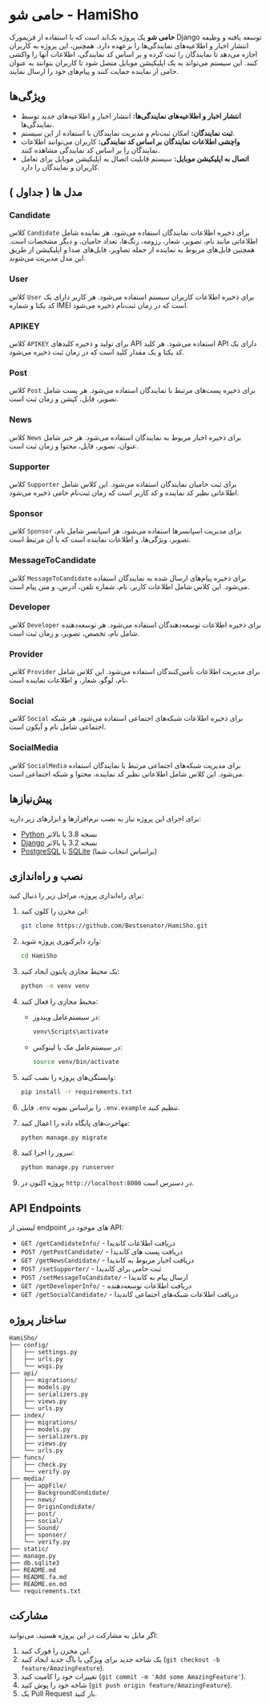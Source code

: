 # حامی شو - HamiSho

**حامی شو** یک پروژه بک‌اند است که با استفاده از فریمورک Django توسعه یافته و وظیفه انتشار اخبار و اطلاعیه‌های نمایندگی‌ها را برعهده دارد. همچنین، این پروژه به کاربران اجازه می‌دهد تا نمایندگان را ثبت کرده و بر اساس کد نمایندگی، اطلاعات آنها را واکشی کنند. این سیستم می‌تواند به یک اپلیکیشن موبایل متصل شود تا کاربران بتوانند به عنوان حامی از نماینده حمایت کنند و پیام‌های خود را ارسال نمایند.

## ویژگی‌ها

- **انتشار اخبار و اطلاعیه‌های نمایندگی‌ها:** انتشار اخبار و اطلاعیه‌های جدید توسط نمایندگی‌ها.
- **ثبت نمایندگان:** امکان ثبت‌نام و مدیریت نمایندگان با استفاده از این سیستم.
- **واچشی اطلاعات نمایندگان بر اساس کد نمایندگی:** کاربران می‌توانند اطلاعات نمایندگان را بر اساس کد نمایندگی مشاهده کنند.
- **اتصال به اپلیکیشن موبایل:** سیستم قابلیت اتصال به اپلیکیشن موبایل برای تعامل کاربران و نمایندگان را دارد.

## مدل ها ( جداول )
### Candidate

کلاس `Candidate` برای ذخیره اطلاعات نمایندگان استفاده می‌شود. هر نماینده شامل اطلاعاتی مانند نام، تصویر، شعار، رزومه، رنگ‌ها، تعداد حامیان، و دیگر مشخصات است. همچنین فایل‌های مربوط به نماینده از جمله تصاویر، فایل‌های صدا و اپلیکیشن از طریق این مدل مدیریت می‌شوند.

### User

کلاس `User` برای ذخیره اطلاعات کاربران سیستم استفاده می‌شود. هر کاربر دارای یک کد یکتا و شماره IMEI است که در زمان ثبت‌نام ذخیره می‌شود.


### APIKEY

کلاس `APIKEY` برای تولید و ذخیره کلیدهای API استفاده می‌شود. هر کلید API دارای یک کد یکتا و یک مقدار کلید است که در زمان ثبت ذخیره می‌شود.



### Post

کلاس `Post` برای ذخیره پست‌های مرتبط با نمایندگان استفاده می‌شود. هر پست شامل تصویر، فایل، کپشن و زمان ثبت است.


### News

کلاس `News` برای ذخیره اخبار مربوط به نمایندگان استفاده می‌شود. هر خبر شامل عنوان، تصویر، فایل، محتوا و زمان ثبت است.


### Supporter

کلاس `Supporter` برای ثبت حامیان نمایندگان استفاده می‌شود. این کلاس شامل اطلاعاتی نظیر کد نماینده و کد کاربر است که زمان ثبت‌نام حامی ذخیره می‌شود.


### Sponsor

کلاس `Sponsor` برای مدیریت اسپانسرها استفاده می‌شود. هر اسپانسر شامل نام، تصویر، ویژگی‌ها، و اطلاعات نماینده است که با آن مرتبط است.


### MessageToCandidate

کلاس `MessageToCandidate` برای ذخیره پیام‌های ارسال شده به نمایندگان استفاده می‌شود. این کلاس شامل اطلاعات کاربر، نام، شماره تلفن، آدرس، و متن پیام است.


### Developer

کلاس `Developer` برای ذخیره اطلاعات توسعه‌دهندگان استفاده می‌شود. هر توسعه‌دهنده شامل نام، تخصص، تصویر، و زمان ثبت است.


### Provider

کلاس `Provider` برای مدیریت اطلاعات تأمین‌کنندگان استفاده می‌شود. این کلاس شامل نام، لوگو، شعار، و اطلاعات نماینده است.


### Social

کلاس `Social` برای ذخیره اطلاعات شبکه‌های اجتماعی استفاده می‌شود. هر شبکه اجتماعی شامل نام و آیکون است.


### SocialMedia

کلاس `SocialMedia` برای مدیریت شبکه‌های اجتماعی مرتبط با نمایندگان استفاده می‌شود. این کلاس شامل اطلاعاتی نظیر کد نماینده، محتوا و شبکه اجتماعی است.



## پیش‌نیازها

برای اجرای این پروژه نیاز به نصب نرم‌افزارها و ابزارهای زیر دارید:

- [Python](https://www.python.org/downloads/) نسخه 3.8 یا بالاتر
- [Django](https://www.djangoproject.com/) نسخه 3.2 یا بالاتر
- [PostgreSQL](https://www.postgresql.org/) یا [SQLite](https://www.sqlite.org/) (براساس انتخاب شما)

## نصب و راه‌اندازی

برای راه‌اندازی پروژه، مراحل زیر را دنبال کنید:

1. این مخزن را کلون کنید:
   ```bash
   git clone https://github.com/Bestsenator/HamiSho.git
   ```
   
2. وارد دایرکتوری پروژه شوید:
   ```bash
   cd HamiSho
   ```

3. یک محیط مجازی پایتون ایجاد کنید:
   ```bash
   python -m venv venv
   ```

4. محیط مجازی را فعال کنید:

   - در سیستم‌عامل ویندوز:
     ```bash
     venv\Scripts\activate
     ```
   - در سیستم‌عامل مک یا لینوکس:
     ```bash
     source venv/bin/activate
     ```

5. وابستگی‌های پروژه را نصب کنید:
   ```bash
   pip install -r requirements.txt
   ```

6. فایل `.env` را براساس نمونه `.env.example` تنظیم کنید.

7. مهاجرت‌های پایگاه داده را اعمال کنید:
   ```bash
   python manage.py migrate
   ```

8. سرور را اجرا کنید:
   ```bash
   python manage.py runserver
   ```

9. پروژه اکنون در `http://localhost:8000` در دسترس است.

## API Endpoints

لیستی از endpoint های موجود در API:

- `GET /getCandidateInfo/` - دریافت اطلاعات کاندیدا
- `POST /getPostCandidate/` - دریافت پست های کاندیدا
- `GET /getNewsCandidate/` - دریافت اخبار مربوط به کاندیدا
- `POST /setSupporter/` - ثبت حامی برای کاندیدا
- `POST /setMessageToCandidate/` - ارسال پیام به کاندیدا
- `GET /getDeveloperInfo/` - دریافت اطلاعات توسعه‌دهنده
- `GET /getSocialCandidate/` - دریافت اطلاعات شبکه‌های اجتماعی کاندیدا

## ساختار پروژه

```
HamiSho/
├── config/
│   ├── settings.py
│   ├── urls.py
│   └── wsgi.py
├── api/
│   ├── migrations/
│   ├── models.py
│   ├── serializers.py
│   ├── views.py
│   └── urls.py
├── index/
│   ├── migrations/
│   ├── models.py
│   ├── serializers.py
│   ├── views.py
│   └── urls.py
├── funcs/
│   ├── check.py
│   └── verify.py
├── media/
│   ├── appFile/
│   ├── BackgroundCondidate/
│   ├── news/
│   ├── OriginCondidate/
│   ├── post/
│   ├── social/
│   ├── Sound/
│   ├── sponser/
│   └── verify.py
├── static/
├── manage.py
├── db.sqlite3
├── README.md
├── README.fa.md
├── README.en.md
└── requirements.txt
```

## مشارکت

اگر مایل به مشارکت در این پروژه هستید، می‌توانید:

1. این مخزن را فورک کنید.
2. یک شاخه جدید برای ویژگی یا باگ جدید ایجاد کنید (`git checkout -b feature/AmazingFeature`).
3. تغییرات خود را کامیت کنید (`git commit -m 'Add some AmazingFeature'`).
4. شاخه خود را پوش کنید (`git push origin feature/AmazingFeature`).
5. یک Pull Request باز کنید.



